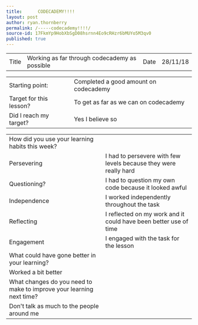 ```yaml
---
title:      CODECADEMY!!!!
layout: post
author: ryan.thornberry
permalink: /-----codecademy!!!!/
source-id: 17FkmYp9HobXbSgD08hsrnn4Eo9cRHzr6bMUYo5M3qv0
published: true
---
```

 

<table>
  <tr>
    <td>Title</td>
    <td>      Working as far through codecademy as possible </td>
    <td>Date</td>
    <td>28/11/18</td>
  </tr>
</table>


<table>
  <tr>
    <td>Starting point:</td>
    <td>Completed  a good amount on codecademy</td>
  </tr>
  <tr>
    <td>Target for this lesson?</td>
    <td>To get as far as we can on codecademy</td>
  </tr>
  <tr>
    <td>Did I reach my target? </td>
    <td>Yes I believe so </td>
  </tr>
</table>


<table>
  <tr>
    <td>How did you use your learning habits this week?</td>
    <td></td>
  </tr>
  <tr>
    <td>Persevering</td>
    <td> I had to persevere with few levels because they were really hard </td>
  </tr>
  <tr>
    <td>Questioning?</td>
    <td>I had to question my own code because it looked awful</td>
  </tr>
  <tr>
    <td>Independence</td>
    <td>I worked independently throughout the task </td>
  </tr>
  <tr>
    <td>Reflecting</td>
    <td>I reflected on my work and it could have been better use of time</td>
  </tr>
  <tr>
    <td>Engagement</td>
    <td>I engaged with the task for the lesson</td>
  </tr>
  <tr>
    <td>What could have gone better in your learning?</td>
    <td></td>
  </tr>
  <tr>
    <td>Worked a bit better </td>
    <td></td>
  </tr>
  <tr>
    <td>What changes do you need to make to improve your learning next time?</td>
    <td></td>
  </tr>
  <tr>
    <td>Don't talk as much to the people around me </td>
    <td></td>
  </tr>
</table>



